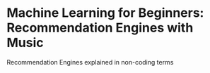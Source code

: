 # Machine Learning for Beginners: Recommendation Engines with Music
Recommendation Engines explained in non-coding terms 

